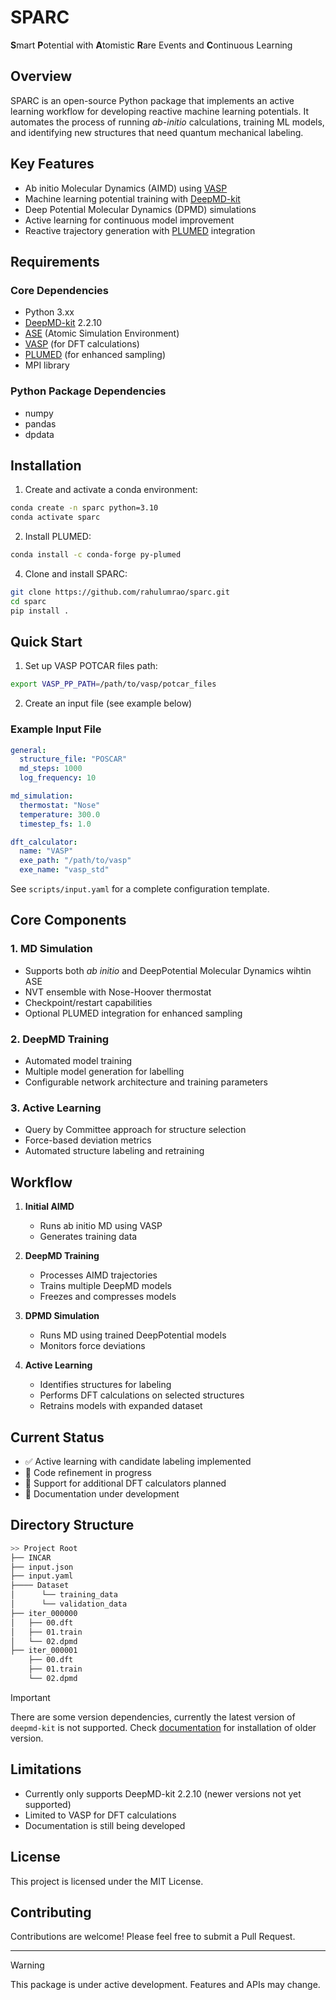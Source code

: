 # SPARC

**S**mart **P**otential with **A**tomistic **R**are Events and **C**ontinuous Learning

## Overview

SPARC is an open-source Python package that implements an active learning workflow for developing reactive machine learning potentials. It automates the process of running _ab-initio_ calculations, training ML models, and identifying new structures that need quantum mechanical labeling.

## Key Features

- Ab initio Molecular Dynamics (AIMD) using [VASP](https://www.vasp.at/)
- Machine learning potential training with [DeepMD-kit](https://github.com/deepmodeling/deepmd-kit)
- Deep Potential Molecular Dynamics (DPMD) simulations
- Active learning for continuous model improvement
- Reactive trajectory generation with [PLUMED](https://www.plumed.org/) integration

## Requirements

### Core Dependencies
- Python 3.xx
- [DeepMD-kit](https://github.com/deepmodeling/deepmd-kit) 2.2.10
- [ASE](https://wiki.fysik.dtu.dk/ase/) (Atomic Simulation Environment)
- [VASP](https://www.vasp.at/) (for DFT calculations)
- [PLUMED](https://www.plumed.org/) (for enhanced sampling)
- MPI library

### Python Package Dependencies
- numpy
- pandas
- dpdata

## Installation

1. Create and activate a conda environment:
```bash
conda create -n sparc python=3.10
conda activate sparc
```

2. Install PLUMED:
```bash
conda install -c conda-forge py-plumed
```

4. Clone and install SPARC:
```bash
git clone https://github.com/rahulumrao/sparc.git
cd sparc
pip install .
```

## Quick Start

1. Set up VASP POTCAR files path:
```bash
export VASP_PP_PATH=/path/to/vasp/potcar_files
```

2. Create an input file (see example below)

### Example Input File
```yaml
general:
  structure_file: "POSCAR"
  md_steps: 1000
  log_frequency: 10

md_simulation:
  thermostat: "Nose"
  temperature: 300.0
  timestep_fs: 1.0

dft_calculator:
  name: "VASP"
  exe_path: "/path/to/vasp"
  exe_name: "vasp_std"
```

See `scripts/input.yaml` for a complete configuration template.


## Core Components

### 1. MD Simulation
- Supports both _ab initio_ and DeepPotential Molecular Dynamics wihtin ASE
- NVT ensemble with Nose-Hoover thermostat
- Checkpoint/restart capabilities
- Optional PLUMED integration for enhanced sampling

### 2. DeepMD Training
- Automated model training
- Multiple model generation for labelling
- Configurable network architecture and training parameters

### 3. Active Learning
- Query by Committee approach for structure selection
- Force-based deviation metrics
- Automated structure labeling and retraining

## Workflow

1. **Initial AIMD**
   - Runs ab initio MD using VASP
   - Generates training data

2. **DeepMD Training**
   - Processes AIMD trajectories
   - Trains multiple DeepMD models
   - Freezes and compresses models

3. **DPMD Simulation**
   - Runs MD using trained DeepPotential models
   - Monitors force deviations

4. **Active Learning**
   - Identifies structures for labeling
   - Performs DFT calculations on selected structures
   - Retrains models with expanded dataset

## Current Status

- ✅ Active learning with candidate labeling implemented
- 🚧 Code refinement in progress
- 🚧 Support for additional DFT calculators planned
- 📝 Documentation under development

## Directory Structure
```bash
>> Project Root
├── INCAR
├── input.json
├── input.yaml
├──── Dataset
│      └── training_data
│      └── validation_data
├── iter_000000
│   ├── 00.dft
│   ├── 01.train
│   └── 02.dpmd
├── iter_000001
    ├── 00.dft
    ├── 01.train
    └── 02.dpmd
```

> [!IMPORTANT]  
> There are some version dependencies, currently the latest version of `deepmd-kit` is not supported. Check [documentation](https://deepmd-kit.readthedocs.io/en/latest/install/easy-install.html) for installation of older version.

## Limitations

- Currently only supports DeepMD-kit 2.2.10 (newer versions not yet supported)
- Limited to VASP for DFT calculations
- Documentation is still being developed

## License

This project is licensed under the MIT License.

<!-- ## Support -->

## Contributing

Contributions are welcome! Please feel free to submit a Pull Request.

---
> [!WARNING]
> This package is under active development. Features and APIs may change.
